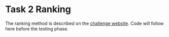 # Task 2 Ranking

The ranking method is described on the [challenge website](https://fets-ai.github.io/Challenge/). Code will follow here before the testing phase.